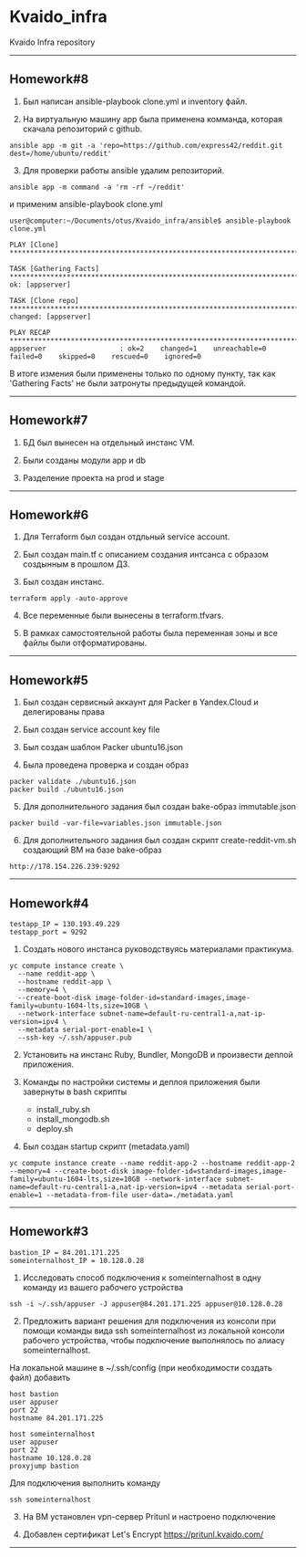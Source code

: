 # Kvaido_infra
Kvaido Infra repository

-------------------------
## Homework#8

1. Был написан ansible-playbook clone.yml и inventory файл.

2. На виртуальную машину app была применена комманда, которая скачала репозиторий с github.
```
ansible app -m git -a 'repo=https://github.com/express42/reddit.git dest=/home/ubuntu/reddit'
```

3. Для проверки работы ansible удалим репозиторий.
```
ansible app -m command -a 'rm -rf ~/reddit'
```

и применим ansible-playbook clone.yml
```
user@computer:~/Documents/otus/Kvaido_infra/ansible$ ansible-playbook clone.yml

PLAY [Clone] **********************************************************************************************************

TASK [Gathering Facts] ************************************************************************************************
ok: [appserver]

TASK [Clone repo] *****************************************************************************************************
changed: [appserver]

PLAY RECAP ************************************************************************************************************
appserver                  : ok=2    changed=1    unreachable=0    failed=0    skipped=0    rescued=0    ignored=0
```
В итоге измения были применены только по одному пункту, так как 'Gathering Facts' не были затронуты предыдущей командой.


-------------------------
## Homework#7

1. БД был вынесен на отдельный инстанс VM.

2. Были созданы модули app и db

3. Разделение проекта на prod и stage


-------------------------
## Homework#6

1. Для Terraform был создан отдльный service account.

2. Был создан main.tf с описанием создания интсанса с образом создынным в прошлом ДЗ.

3. Был создан инстанс.
```
terraform apply -auto-approve
```

4. Все переменные были вынесены в terraform.tfvars.

5. В рамках самостоятельной работы была переменная зоны и все файлы были отформатированы.

-------------------------
## Homework#5
1. Был создан сервисный аккаунт для Packer в Yandex.Cloud и делегированы права

2. Был создан service account key file

3. Был создан шаблон Packer ubuntu16.json

4. Была проведена проверка и создан образ
```
packer validate ./ubuntu16.json
packer build ./ubuntu16.json
```

5. Для дополнительного задания был создан bake-образ immutable.json
```
packer build -var-file=variables.json immutable.json
```

6. Для дополнительного задания был создан скрипт create-reddit-vm.sh создающий ВМ на базе bake-образ
```
http://178.154.226.239:9292
```

-------------------------
## Homework#4
```
testapp_IP = 130.193.49.229
testapp_port = 9292
```

1. Создать нового инстанса руководствуясь материалами практикума.

```
yc compute instance create \
  --name reddit-app \
  --hostname reddit-app \
  --memory=4 \
  --create-boot-disk image-folder-id=standard-images,image-family=ubuntu-1604-lts,size=10GB \
  --network-interface subnet-name=default-ru-central1-a,nat-ip-version=ipv4 \
  --metadata serial-port-enable=1 \
  --ssh-key ~/.ssh/appuser.pub
 ```

2. Установить на инстанс Ruby, Bundler, MongoDB и произвести деплой приложения.

3. Команды по настройки системы и деплоя приложения были завернуты в bash скрипты
   - install_ruby.sh
   - install_mongodb.sh
   - deploy.sh

4. Был создан startup скрипт (metadata.yaml)

```
yc compute instance create --name reddit-app-2 --hostname reddit-app-2 --memory=4 --create-boot-disk image-folder-id=standard-images,image-family=ubuntu-1604-lts,size=10GB --network-interface subnet-name=default-ru-central1-a,nat-ip-version=ipv4 --metadata serial-port-enable=1 --metadata-from-file user-data=./metadata.yaml
```

-------------------------
## Homework#3
```
bastion_IP = 84.201.171.225
someinternalhost_IP = 10.128.0.28
```
1. Исследовать способ подключения к someinternalhost в одну
команду из вашего рабочего устройства

```
ssh -i ~/.ssh/appuser -J appuser@84.201.171.225 appuser@10.128.0.28
```

2. Предложить вариант решения для подключения из консоли при
помощи команды вида ssh someinternalhost из локальной
консоли рабочего устройства, чтобы подключение выполнялось по
алиасу someinternalhost.

На локальной машине в ~/.ssh/config (при необходимости создать файл) добавить

```
host bastion
user appuser
port 22
hostname 84.201.171.225

host someinternalhost
user appuser
port 22
hostname 10.128.0.28
proxyjump bastion
```

Для подключения выполнить команду
```
ssh someinternalhost
```

3. На ВМ установлен vpn-сервер Pritunl и настроено  подключение

4. Добавлен сертификат Let's Encrypt
https://pritunl.kvaido.com/

-------------------------
